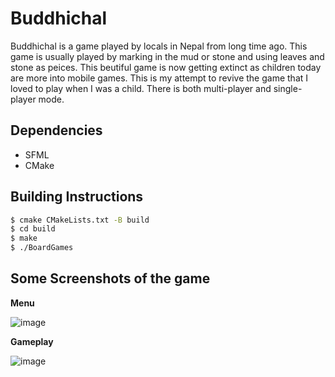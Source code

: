 # Buddhichal

Buddhichal is a game played by locals in Nepal from long time ago. This game is usually played by marking in the mud or stone and using 
leaves and stone as peices. This beutiful game is now getting extinct as children today are more into mobile games. This is my attempt to 
revive the game that I loved to play when I was a child. There is both multi-player and single-player mode.

## Dependencies
  - SFML
  - CMake
  
## **Building Instructions**

```bash
$ cmake CMakeLists.txt -B build
$ cd build
$ make
$ ./BoardGames
```
## Some Screenshots of the game
**Menu**

![image](https://user-images.githubusercontent.com/64474508/216657159-9f588d6d-528d-43d4-9895-4470a0d6115c.png)

**Gameplay**

![image](https://user-images.githubusercontent.com/64474508/216656757-d7836103-56d2-4dd4-be4f-e5917a451fcd.png)



